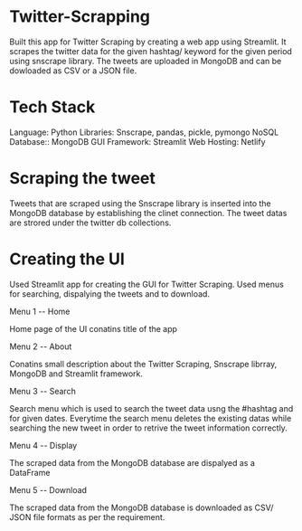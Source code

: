 # Twitter-Scrapping

Built this app for Twitter Scraping by creating a web app using Streamlit. It scrapes the twitter data for the given hashtag/ keyword for the given period using snscrape library. The tweets are uploaded in MongoDB and can be dowloaded as CSV or a JSON file.

# Tech Stack

Language: Python Libraries: Snscrape, pandas, pickle, pymongo NoSQL Database:: MongoDB GUI Framework: Streamlit Web Hosting: Netlify

# Scraping the tweet

Tweets that are scraped using the Snscrape library is inserted into the MongoDB database by establishing the clinet connection. The tweet datas are strored under the twitter db collections.

# Creating the UI

Used Streamlit app for creating the GUI for Twitter Scraping. Used menus for searching, dispalying the tweets and to download.

Menu 1 -- Home

Home page of the UI conatins title of the app

Menu 2 -- About

Conatins small description about the Twitter Scraping, Snscrape librray, MongoDB and Streamlit framework.

Menu 3 -- Search

Search menu which is used to search the tweet data usng the #hashtag and for given dates. Everytime the search menu deletes the existing datas while searching the new tweet in order to retrive the tweet information correctly.

Menu 4 -- Display

The scraped data from the MongoDB database are dispalyed as a DataFrame

Menu 5 -- Download

The scraped data from the MongoDB database is downloaded as CSV/ JSON file formats as per the requirement.
